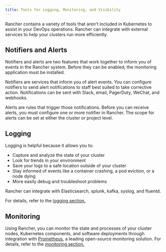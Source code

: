 ```yaml
---
title: Tools for Logging, Monitoring, and Visibility
---
```


<head>
  <link rel="canonical" href="https://ranchermanager.docs.rancher.com/reference-guides/rancher-project-tools"/>
</head>

Rancher contains a variety of tools that aren't included in Kubernetes to assist in your DevOps operations. Rancher can integrate with external services to help your clusters run more efficiently.

## Notifiers and Alerts

Notifiers and alerts are two features that work together to inform you of events in the Rancher system. Before they can be enabled, the monitoring application must be installed.

Notifiers are services that inform you of alert events. You can configure notifiers to send alert notifications to staff best suited to take corrective action. Notifications can be sent with Slack, email, PagerDuty, WeChat, and webhooks.

Alerts are rules that trigger those notifications. Before you can receive alerts, you must configure one or more notifier in Rancher. The scope for alerts can be set at either the cluster or project level.

## Logging

Logging is helpful because it allows you to:

- Capture and analyze the state of your cluster
- Look for trends in your environment
- Save your logs to a safe location outside of your cluster
- Stay informed of events like a container crashing, a pod eviction, or a node dying
- More easily debug and troubleshoot problems

Rancher can integrate with Elasticsearch, splunk, kafka, syslog, and fluentd.

For details, refer to the [logging section.](../explanations/integrations-in-rancher/logging/logging.md)

## Monitoring

Using Rancher, you can monitor the state and processes of your cluster nodes, Kubernetes components, and software deployments through integration with [Prometheus](https://prometheus.io/), a leading open-source monitoring solution. For details, refer to the [monitoring section.](../explanations/integrations-in-rancher/monitoring-and-alerting/monitoring-and-alerting.md)
